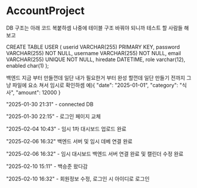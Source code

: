 # AccountProject

DB 구조는 아래 코드 복붙하셈
나중에 테이블 구조 바꿔야 되니까 테스트 할 사람들 해보고

CREATE TABLE USER (
    userid VARCHAR(255) PRIMARY KEY,
    password VARCHAR(255) NOT NULL,
    username VARCHAR(255) NOT NULL,
    email VARCHAR(255) UNIQUE NOT NULL,
    hiredate DATETIME,
    role varchar(12),
    enabled char(1)
);

백엔드 지금 부터 만들껀데 일단 내가 필요한거 부터 완성 할껀데
일단 만들기 전까지 그냥 파일에 요소 쳐서 임시로 확인하셈 
예){ "date": "2025-01-01", "category": "식사", "amount": 12000 }

"2025-01-30 21:31" - connected DB

"2025-01-30 22:15" - 로그인 페이지 교체

"2025-02-04 10:43" - 임시 1차 대시보드 업로드 완료

"2025-02-06 16:32" 백엔드 서버 및 임시 데베 연결 완료

"2025-02-06 16:32" - 임시 대시보드 백엔드 서버 연결 완료 및 캘린더 수정 완료

"2025-02-10 15:11" - 백승준 왔다감

"2025-02-10 16:32" - 회원정보 수정, 로그인 시 아이디로 로그인

